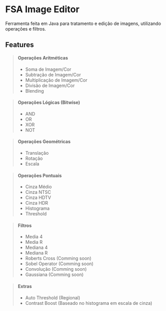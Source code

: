 # FSA Image Editor

Ferramenta feita em Java para tratamento e edição de imagens, utilizando operações e filtros.

## **Features**
> #### Operações Aritméticas
> - Soma de Imagem/Cor
> - Subtração de Imagem/Cor
> - Multiplicação de Imagem/Cor
> - Divisão de Imagem/Cor
> - Blending

> #### Operações Lógicas (Bitwise)
> - AND
> - OR
> - XOR
> - NOT

> #### Operações Geométricas
> - Translação
> - Rotação
> - Escala

> #### Operações Pontuais
> - Cinza Médio
> - Cinza NTSC
> - Cinza HDTV
> - Cinza HDR
> - Histograma
> - Threshold

> #### Filtros
> - Media 4
> - Media R
> - Mediana 4
> - Mediana R
> - Roberts Cross (Comming soon)
> - Sobel Operator (Comming soon)
> - Convolução (Comming soon)
> - Gaussiana (Comming soon)

> #### Extras
> - Auto Threshold (Regional)
> - Contrast Boost (Baseado no histograma em escala de cinza)